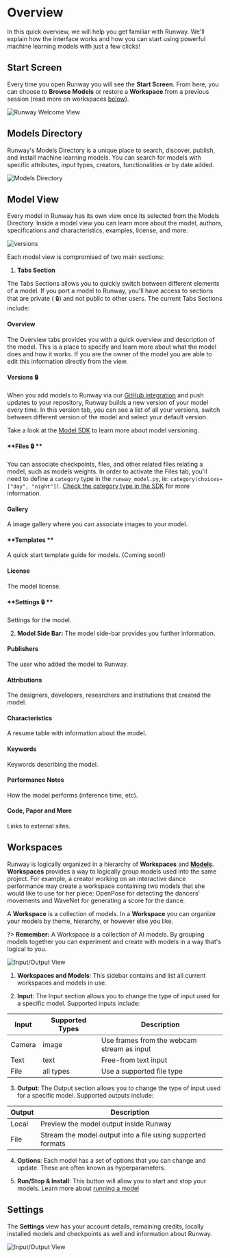# Overview

In this quick overview, we will help you get familiar with Runway. We'll explain how the interface works and how you can start using powerful machine learning models with just a few clicks!

## Start Screen

Every time you open Runway you will see the **Start Screen**. From here, you can choose to **Browse Models** or restore a **Workspace** from a previous session (read more on workspaces [below](#workspaces)).

![Runway Welcome View](assets/images/views/start-screen.png)

## Models Directory

Runway's Models Directory is a unique place to search, discover, publish, and install machine learning models. You can search for models with specific attributes, input types, creators, functionalities or by date added.

![Models Directory](assets/images/views/model-directory.jpg)

## Model View

Every model in Runway has its own view once its selected from the Models Directory. Inside a model view you can learn more about the model, authors, specifications and characteristics, examples, license, and more.

![versions](assets/images/views/model.jpg)

Each model view is compromised of two main sections:

1) **Tabs Section**

The Tabs Sections allows you to quickly switch between different elements of a model. If you port a model to Runway, you'll have access to sections that are private ( 🔒) and not public to other users. The current Tabs Sections include:

<!-- tabs:start -->

#### **Overview**

The Overview tabs provides you with a quick overview and description of the model. This is a place to specify and learn more about what the model does and how it works. If you are the owner of the model you are able to edit this information directly from the view.

#### **Versions 🔒**

When you add models to Runway via our [GitHub integration](/how-to/importing?id=connect-to-github) and push updates to your repository, Runway builds a new version of your model every time. In this version tab, you can see a list of all your versions, switch between different version of the model and select your default version.

Take a look at the [Model SDK](https://sdk.runwayml.com/en/latest/) to learn more about model versioning.

#### **Files 🔒 **

You can associate checkpoints, files, and other related files relating a model, such as models weights. In order to activate the Files tab, you'll need to define a `category` type in the `runway_model.py`, ie: `category(choices=["day", "night"])`. [Check the category type in the SDK](https://sdk.runwayml.com/en/latest/data_types.html?highlight=choices#data-types) for more information.

#### **Gallery**

A image gallery where you can associate images to your model.


#### **Templates **

A quick start template guide for models. (Coming soon!)


#### **License**

The model license.


#### **Settings 🔒 **

Settings for the model.

<!-- tabs:end -->

2) **Model Side Bar:** The model side-bar provides you further information.

<!-- tabs:start -->

#### **Publishers**

The user who added the model to Runway.

#### **Attributions**

The designers, developers, researchers and institutions that created the model.

#### **Characteristics**

A resume table with information about the model.

#### **Keywords**

Keywords describing the model.

#### **Performance Notes**

How the model performs (inference time, etc).

#### **Code, Paper and More**

Links to external sites.

<!-- tabs:end -->

## Workspaces

Runway is logically organized in a hierarchy of **Workspaces** and [**Models**](getting-started/models-101.md). **Workspaces** provides a way to logically group models used into the same project. For example, a creator working on an interactive dance performance may create a workspace containing two models that she would like to use for her piece: OpenPose for detecting the dancers’ movements and WaveNet for generating a score for the dance.

A **Workspace** is a collection of models. In a **Workspace** you can organize your models by theme, hierarchy, or however else you like.

?> **Remember:** A Workspace is a collection of AI models. By grouping models together you can experiment and create with models in a way that's logical to you.

![Input/Output View](assets/images/views/io.jpg)

1) **Workspaces and Models**: This sidebar contains and list all current workspaces and models in use.

2) **Input**: The Input section allows you to change the type of input used for a specific model. Supported inputs include:

| Input      | Supported Types | Description                                       |
|------------|-----------------|---------------------------------------------------|
| Camera     | image           | Use frames from the webcam stream as input        |
| Text       | text            | Free-from text input                              |
| File       | all types       | Use a supported file type                         |

3) **Output**: The Output section allows you to change the type of input used for a specific model. Supported outputs include:

| Output     | Description
|------------|---------------------------------------------------------------------|
| Local      | Preview the model output inside Runway                              |
| File       | Stream the model output into a file using supported formats         |


4) **Options**: Each model has a set of options that you can change and update. These are often known as hyperparameters.

5) **Run/Stop & Install**: This button will allow you to start and stop your models. Learn more about [running a model](how-to/run-a-model.md)

## Settings

The **Settings** view has your account details, remaining credits, locally installed models and checkpoints as well and information about Runway.

![Input/Output View](assets/images/views/settings.jpg)
